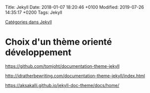 Title:  Jekyll
Date:   2018-01-07 18:20:46 +0100
Modified: 2019-07-26 14:35:17 +0200
Tags: Jekyll


[Catégories dans Jekyll](https://codinfox.github.io/dev/2015/03/06/use-tags-and-categories-in-your-jekyll-based-github-pages/)

# Choix d'un thème orienté développement

<https://github.com/tomjoht/documentation-theme-jekyll>

<http://idratherbewriting.com/documentation-theme-jekyll/index.html>

<https://aksakalli.github.io/jekyll-doc-theme/docs/home/>
